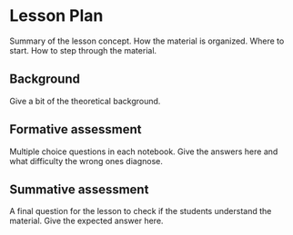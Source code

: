 # Lesson Plan

Summary of the lesson concept.
How the material is organized.
Where to start.
How to step through the material.


## Background

Give a bit of the theoretical background.


## Formative assessment

Multiple choice questions in each notebook.
Give the answers here and what difficulty the wrong ones diagnose.


## Summative assessment

A final question for the lesson to check if the students understand the
material.
Give the expected answer here.
